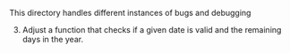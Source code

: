 This directory handles different instances of bugs and debugging

3. Adjust a function that checks if a given date is valid and the remaining days in the year.
